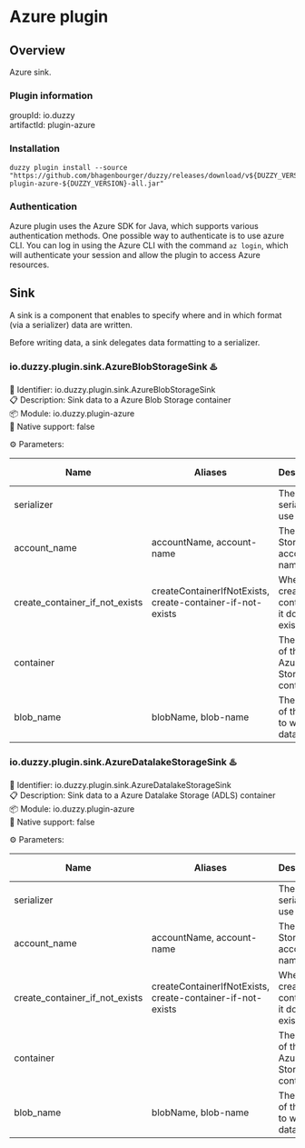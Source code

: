 # Azure plugin

## Overview
Azure sink.

### Plugin information
groupId: io.duzzy  
artifactId: plugin-azure

### Installation
```
duzzy plugin install --source "https://github.com/bhagenbourger/duzzy/releases/download/v${DUZZY_VERSION}/plugin-plugin-azure-${DUZZY_VERSION}-all.jar"
```

### Authentication
Azure plugin uses the Azure SDK for Java, which supports various authentication methods. One possible way to authenticate is to use azure CLI. You can log in using the Azure CLI with the command `az login`, which will authenticate your session and allow the plugin to access Azure resources.

## Sink
A sink is a component that enables to specify where and in which format (via a serializer) data are written.

Before writing data, a sink delegates data formatting to a serializer.

### io.duzzy.plugin.sink.AzureBlobStorageSink ♨️
🔑 Identifier: io.duzzy.plugin.sink.AzureBlobStorageSink  
📋 Description: Sink data to a Azure Blob Storage container  
📦 Module: io.duzzy.plugin-azure  
🧬 Native support: false

⚙️ Parameters:

| Name | Aliases | Description | Default value |
| --- | --- | --- | --- |
| serializer |  | The serializer to use |  |
| account_name | accountName, account-name | The Azure Storage account name |  |
| create_container_if_not_exists | createContainerIfNotExists, create-container-if-not-exists | Whether to create the container if it does not exist | true |
| container |  | The name of the Azure Blob Storage container |  |
| blob_name | blobName, blob-name | The name of the blob to write data to |  |

### io.duzzy.plugin.sink.AzureDatalakeStorageSink ♨️
🔑 Identifier: io.duzzy.plugin.sink.AzureDatalakeStorageSink  
📋 Description: Sink data to a Azure Datalake Storage (ADLS) container  
📦 Module: io.duzzy.plugin-azure  
🧬 Native support: false

⚙️ Parameters:

| Name | Aliases | Description | Default value |
| --- | --- | --- | --- |
| serializer |  | The serializer to use |  |
| account_name | accountName, account-name | The Azure Storage account name |  |
| create_container_if_not_exists | createContainerIfNotExists, create-container-if-not-exists | Whether to create the container if it does not exist | true |
| container |  | The name of the Azure Blob Storage container |  |
| blob_name | blobName, blob-name | The name of the blob to write data to |  |